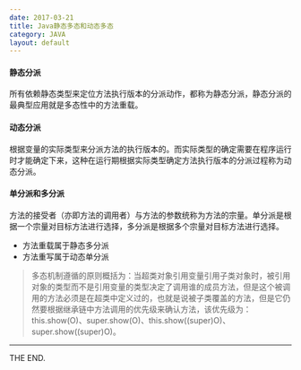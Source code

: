 ```yaml
---
date: 2017-03-21
title: Java静态多态和动态多态
category: JAVA
layout: default
---
```


#### 静态分派

所有依赖静态类型来定位方法执行版本的分派动作，都称为静态分派，静态分派的最典型应用就是多态性中的方法重载。

#### 动态分派

根据变量的实际类型来分派方法的执行版本的。而实际类型的确定需要在程序运行时才能确定下来，这种在运行期根据实际类型确定方法执行版本的分派过程称为动态分派。

<!--more-->

#### 单分派和多分派
方法的接受者（亦即方法的调用者）与方法的参数统称为方法的宗量。单分派是根据一个宗量对目标方法进行选择，多分派是根据多个宗量对目标方法进行选择。
    
- 方法重载属于静态多分派
- 方法重写属于动态单分派

> 多态机制遵循的原则概括为：当超类对象引用变量引用子类对象时，被引用对象的类型而不是引用变量的类型决定了调用谁的成员方法，但是这个被调用的方法必须是在超类中定义过的，也就是说被子类覆盖的方法，但是它仍然要根据继承链中方法调用的优先级来确认方法，该优先级为：this.show(O)、super.show(O)、this.show((super)O)、super.show((super)O)。

- - -
THE END.